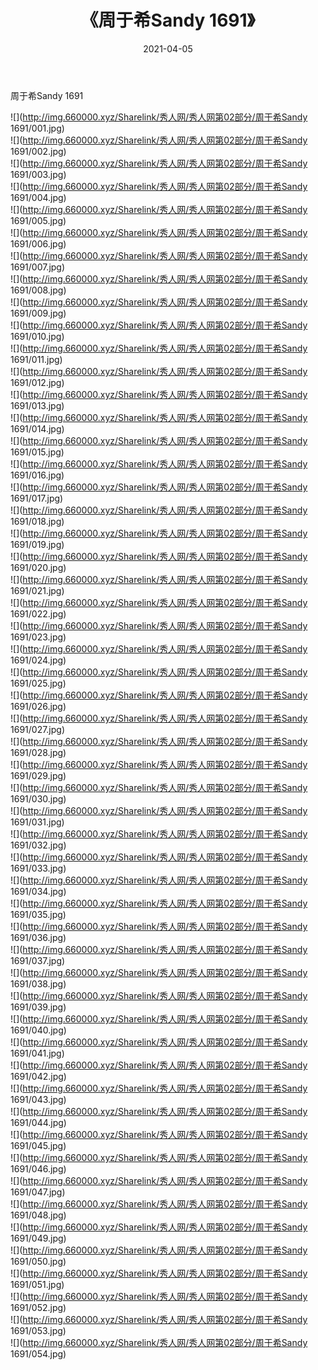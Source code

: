 ﻿---
layout: post
title:  《周于希Sandy 1691》
date:   2021-04-05
img: http://img.660000.xyz/Sharelink/秀人网/秀人网第02部分/周于希Sandy 1691/000.jpg
categories: [美女, 清纯, 唯美]
---

周于希Sandy 1691

  ![](http://img.660000.xyz/Sharelink/秀人网/秀人网第02部分/周于希Sandy 1691/001.jpg) <br> ![](http://img.660000.xyz/Sharelink/秀人网/秀人网第02部分/周于希Sandy 1691/002.jpg) <br> ![](http://img.660000.xyz/Sharelink/秀人网/秀人网第02部分/周于希Sandy 1691/003.jpg) <br> ![](http://img.660000.xyz/Sharelink/秀人网/秀人网第02部分/周于希Sandy 1691/004.jpg) <br> ![](http://img.660000.xyz/Sharelink/秀人网/秀人网第02部分/周于希Sandy 1691/005.jpg) <br> ![](http://img.660000.xyz/Sharelink/秀人网/秀人网第02部分/周于希Sandy 1691/006.jpg) <br> ![](http://img.660000.xyz/Sharelink/秀人网/秀人网第02部分/周于希Sandy 1691/007.jpg) <br> ![](http://img.660000.xyz/Sharelink/秀人网/秀人网第02部分/周于希Sandy 1691/008.jpg) <br> ![](http://img.660000.xyz/Sharelink/秀人网/秀人网第02部分/周于希Sandy 1691/009.jpg) <br> ![](http://img.660000.xyz/Sharelink/秀人网/秀人网第02部分/周于希Sandy 1691/010.jpg) <br> ![](http://img.660000.xyz/Sharelink/秀人网/秀人网第02部分/周于希Sandy 1691/011.jpg) <br> ![](http://img.660000.xyz/Sharelink/秀人网/秀人网第02部分/周于希Sandy 1691/012.jpg) <br> ![](http://img.660000.xyz/Sharelink/秀人网/秀人网第02部分/周于希Sandy 1691/013.jpg) <br> ![](http://img.660000.xyz/Sharelink/秀人网/秀人网第02部分/周于希Sandy 1691/014.jpg) <br> ![](http://img.660000.xyz/Sharelink/秀人网/秀人网第02部分/周于希Sandy 1691/015.jpg) <br> ![](http://img.660000.xyz/Sharelink/秀人网/秀人网第02部分/周于希Sandy 1691/016.jpg) <br> ![](http://img.660000.xyz/Sharelink/秀人网/秀人网第02部分/周于希Sandy 1691/017.jpg) <br> ![](http://img.660000.xyz/Sharelink/秀人网/秀人网第02部分/周于希Sandy 1691/018.jpg) <br> ![](http://img.660000.xyz/Sharelink/秀人网/秀人网第02部分/周于希Sandy 1691/019.jpg) <br> ![](http://img.660000.xyz/Sharelink/秀人网/秀人网第02部分/周于希Sandy 1691/020.jpg) <br> ![](http://img.660000.xyz/Sharelink/秀人网/秀人网第02部分/周于希Sandy 1691/021.jpg) <br> ![](http://img.660000.xyz/Sharelink/秀人网/秀人网第02部分/周于希Sandy 1691/022.jpg) <br> ![](http://img.660000.xyz/Sharelink/秀人网/秀人网第02部分/周于希Sandy 1691/023.jpg) <br> ![](http://img.660000.xyz/Sharelink/秀人网/秀人网第02部分/周于希Sandy 1691/024.jpg) <br> ![](http://img.660000.xyz/Sharelink/秀人网/秀人网第02部分/周于希Sandy 1691/025.jpg) <br> ![](http://img.660000.xyz/Sharelink/秀人网/秀人网第02部分/周于希Sandy 1691/026.jpg) <br> ![](http://img.660000.xyz/Sharelink/秀人网/秀人网第02部分/周于希Sandy 1691/027.jpg) <br> ![](http://img.660000.xyz/Sharelink/秀人网/秀人网第02部分/周于希Sandy 1691/028.jpg) <br> ![](http://img.660000.xyz/Sharelink/秀人网/秀人网第02部分/周于希Sandy 1691/029.jpg) <br> ![](http://img.660000.xyz/Sharelink/秀人网/秀人网第02部分/周于希Sandy 1691/030.jpg) <br> ![](http://img.660000.xyz/Sharelink/秀人网/秀人网第02部分/周于希Sandy 1691/031.jpg) <br> ![](http://img.660000.xyz/Sharelink/秀人网/秀人网第02部分/周于希Sandy 1691/032.jpg) <br> ![](http://img.660000.xyz/Sharelink/秀人网/秀人网第02部分/周于希Sandy 1691/033.jpg) <br> ![](http://img.660000.xyz/Sharelink/秀人网/秀人网第02部分/周于希Sandy 1691/034.jpg) <br> ![](http://img.660000.xyz/Sharelink/秀人网/秀人网第02部分/周于希Sandy 1691/035.jpg) <br> ![](http://img.660000.xyz/Sharelink/秀人网/秀人网第02部分/周于希Sandy 1691/036.jpg) <br> ![](http://img.660000.xyz/Sharelink/秀人网/秀人网第02部分/周于希Sandy 1691/037.jpg) <br> ![](http://img.660000.xyz/Sharelink/秀人网/秀人网第02部分/周于希Sandy 1691/038.jpg) <br> ![](http://img.660000.xyz/Sharelink/秀人网/秀人网第02部分/周于希Sandy 1691/039.jpg) <br> ![](http://img.660000.xyz/Sharelink/秀人网/秀人网第02部分/周于希Sandy 1691/040.jpg) <br> ![](http://img.660000.xyz/Sharelink/秀人网/秀人网第02部分/周于希Sandy 1691/041.jpg) <br> ![](http://img.660000.xyz/Sharelink/秀人网/秀人网第02部分/周于希Sandy 1691/042.jpg) <br> ![](http://img.660000.xyz/Sharelink/秀人网/秀人网第02部分/周于希Sandy 1691/043.jpg) <br> ![](http://img.660000.xyz/Sharelink/秀人网/秀人网第02部分/周于希Sandy 1691/044.jpg) <br> ![](http://img.660000.xyz/Sharelink/秀人网/秀人网第02部分/周于希Sandy 1691/045.jpg) <br> ![](http://img.660000.xyz/Sharelink/秀人网/秀人网第02部分/周于希Sandy 1691/046.jpg) <br> ![](http://img.660000.xyz/Sharelink/秀人网/秀人网第02部分/周于希Sandy 1691/047.jpg) <br> ![](http://img.660000.xyz/Sharelink/秀人网/秀人网第02部分/周于希Sandy 1691/048.jpg) <br> ![](http://img.660000.xyz/Sharelink/秀人网/秀人网第02部分/周于希Sandy 1691/049.jpg) <br> ![](http://img.660000.xyz/Sharelink/秀人网/秀人网第02部分/周于希Sandy 1691/050.jpg) <br> ![](http://img.660000.xyz/Sharelink/秀人网/秀人网第02部分/周于希Sandy 1691/051.jpg) <br> ![](http://img.660000.xyz/Sharelink/秀人网/秀人网第02部分/周于希Sandy 1691/052.jpg) <br> ![](http://img.660000.xyz/Sharelink/秀人网/秀人网第02部分/周于希Sandy 1691/053.jpg) <br> ![](http://img.660000.xyz/Sharelink/秀人网/秀人网第02部分/周于希Sandy 1691/054.jpg) <br>